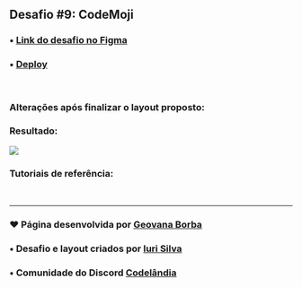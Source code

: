 ## Desafio #9: CodeMoji

### • [Link do desafio no Figma](https://www.figma.com/file/Yb9IBH56g7T1hdIyZ3BMNO/Desafios---Codel%C3%A2ndia?type=design&node-id=13190-2&mode=design&t=LO6De36FxHllsujU-0) 

### • [Deploy](https://geovanaborba.github.io/Codelandia-desafios/Desafio-9/) 

<br>

### Alterações após finalizar o layout proposto:



### Resultado: 

<img src="./assets/img/resultado_desafio9.gif">

<br>

### Tutoriais de referência: 



<br>

<hr>

### ♥ Página desenvolvida por [Geovana Borba](https://www.linkedin.com/in/geovanaborba/)

### • Desafio e layout criados por [Iuri Silva](https://www.linkedin.com/in/iuricode/?originalSubdomain=br)

### • Comunidade do Discord [Codelândia](https://discord.gg/79qyJwdsGk)